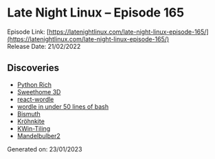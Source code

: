 # Late Night Linux – Episode 165
Episode Link: [https://latenightlinux.com/late-night-linux-episode-165/](https://latenightlinux.com/late-night-linux-episode-165/)  
Release Date: 21/02/2022
## Discoveries
* [Python Rich](https://github.com/Textualize/rich)
* [Sweethome 3D](https://www.sweethome3d.com/)
* [react-wordle](https://github.com/cwackerfuss/react-wordle)
* [wordle in under 50 lines of bash](https://gist.github.com/huytd/6a1a6a7b34a0d0abcac00b47e3d01513)
* [Bismuth](https://github.com/Bismuth-Forge/bismuth)
* [Kröhnkite](https://github.com/esjeon/krohnkite)
* [KWin-Tiling](https://github.com/kwin-scripts/kwin-tiling)
* [Mandelbulber2](https://github.com/buddhi1980/mandelbulber2)

Generated on: 23/01/2023